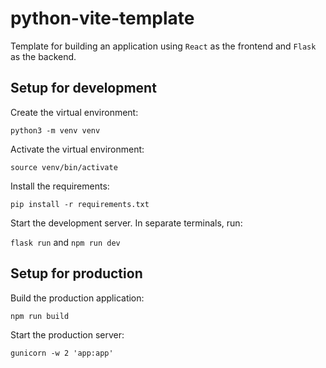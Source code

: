 # python-vite-template

Template for building an application using `React` as the frontend and
`Flask` as the backend.

## Setup for development
Create the virtual environment:

```python3 -m venv venv```

Activate the virtual environment:

```source venv/bin/activate```

Install the requirements:

```pip install -r requirements.txt```

Start the development server. In separate terminals, run:

```flask run``` and  ```npm run dev```

## Setup for production

Build the production application:

```npm run build```

Start the production server:

```gunicorn -w 2 'app:app'```
